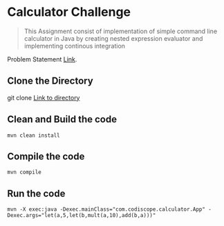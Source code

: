 
# Calculator Challenge

>This Assignment consist of implementation of simple command line calculator in Java by creating nested expression evaluator and implementing continous integration 

Problem Statement [Link](https://github.com/Haricharanpanjwani/calculator-challenge/blob/master/assignment.docx).

## Clone the Directory

git clone [Link to directory](https://github.com/Haricharanpanjwani/calculator-challenge.git)


## Clean and Build the code
```
mvn clean install
```
## Compile the code
```
mvn compile

```

## Run the code
```
mvn -X exec:java -Dexec.mainClass="com.codiscope.calculator.App" -Dexec.args="let(a,5,let(b,mult(a,10),add(b,a)))"

```

